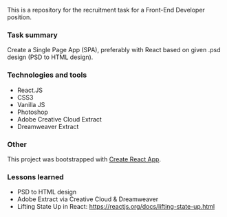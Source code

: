 This is a repository for the recruitment task for a Front-End Developer position.

### Task summary

Create a Single Page App (SPA), preferably with React based on given .psd design (PSD to HTML design).

### Technologies and tools

* React.JS
* CSS3
* Vanilla JS
* Photoshop
* Adobe Creative Cloud Extract
* Dreamweaver Extract 

### Other

This project was bootstrapped with [Create React App](https://github.com/facebook/create-react-app).

### Lessons learned

* PSD to HTML design
* Adobe Extract via Creative Cloud & Dreamweaver
* Lifting State Up in React:
  https://reactjs.org/docs/lifting-state-up.html

